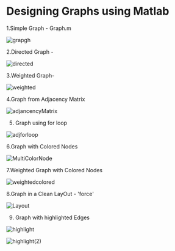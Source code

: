 # Designing Graphs using Matlab 

1.Simple Graph - Graph.m

![grapgh](https://github.com/user-attachments/assets/054e1c37-1f26-42ca-ab20-9f8401ef37cd)


2.Directed Graph -

![directed](https://github.com/user-attachments/assets/5ec4ec58-7cb6-4d2d-b5ea-20278a839f1b)


3.Weighted Graph-

![weighted](https://github.com/user-attachments/assets/c179e3f2-b764-45c6-9fec-f8d9fd0224c5)


4.Graph from Adjacency Matrix

![adjancencyMatrix](https://github.com/user-attachments/assets/85b13329-ec68-4a5f-9d55-f0a88d072d67)


5. Graph using for loop

![adjforloop](https://github.com/user-attachments/assets/276d5e5f-d6f4-4441-9096-d5920372c9cc)


6.Graph with Colored Nodes

![MultiColorNode](https://github.com/user-attachments/assets/beb1e4b1-70be-4df4-b1ce-ba2b6f0b583c)


7.Weighted Graph with Colored Nodes

![weightedcolored](https://github.com/user-attachments/assets/29334d1b-942f-444e-aa6f-32d2e7bf14a8)


8.Graph in a Clean LayOut - 'force'

![Layout](https://github.com/user-attachments/assets/aa19552b-c016-4a0a-83d4-d88d7adfcef8)


9. Graph with highlighted Edges
    
![highlight](https://github.com/user-attachments/assets/96f9579b-2646-4c7f-89de-ab49cd71b130)

![highlight(2)](https://github.com/user-attachments/assets/6b21d693-50ec-4f88-9145-eb7cf004dcdb)




